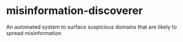 # misinformation-discoverer
An automated system to surface suspicious domains that are likely to spread misinformation

